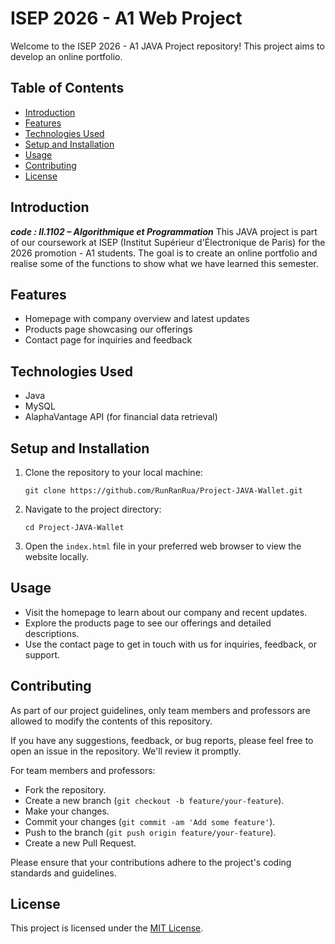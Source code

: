 # ISEP 2026 - A1 Web Project

Welcome to the ISEP 2026 - A1 JAVA Project repository! This project aims to develop an online portfolio. 

## Table of Contents

- [Introduction](#introduction)
- [Features](#features)
- [Technologies Used](#technologies-used)
- [Setup and Installation](#setup-and-installation)
- [Usage](#usage)
- [Contributing](#contributing)
- [License](#license)

## Introduction

***code : II.1102 – Algorithmique et Programmation***
This JAVA project is part of our coursework at ISEP (Institut Supérieur d'Électronique de Paris) for the 2026 promotion - A1 students. The goal is to create an online portfolio and realise some of the functions to show what we have learned this semester.

## Features

- Homepage with company overview and latest updates
- Products page showcasing our offerings
- Contact page for inquiries and feedback

## Technologies Used

- Java
- MySQL
- AlaphaVantage API (for financial data retrieval)

## Setup and Installation

1. Clone the repository to your local machine:
    ```
    git clone https://github.com/RunRanRua/Project-JAVA-Wallet.git
    ```

2. Navigate to the project directory:
    ```
    cd Project-JAVA-Wallet
    ```

3. Open the `index.html` file in your preferred web browser to view the website locally.

## Usage

- Visit the homepage to learn about our company and recent updates.
- Explore the products page to see our offerings and detailed descriptions.
- Use the contact page to get in touch with us for inquiries, feedback, or support.

## Contributing

As part of our project guidelines, only team members and professors are allowed to modify the contents of this repository.

If you have any suggestions, feedback, or bug reports, please feel free to open an issue in the repository. We'll review it promptly.

For team members and professors:
- Fork the repository.
- Create a new branch (`git checkout -b feature/your-feature`).
- Make your changes.
- Commit your changes (`git commit -am 'Add some feature'`).
- Push to the branch (`git push origin feature/your-feature`).
- Create a new Pull Request.

Please ensure that your contributions adhere to the project's coding standards and guidelines.

## License

This project is licensed under the [MIT License](LICENSE).
